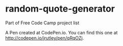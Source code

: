 # random-quote-generator
Part of Free Code Camp project list

A Pen created at CodePen.io. You can find this one at http://codepen.io/jrutley/pen/qRqOZj.